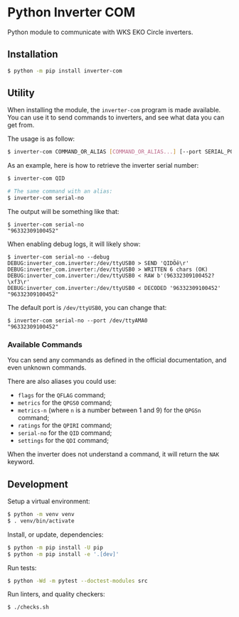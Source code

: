 # Python Inverter COM

Python module to communicate with WKS EKO Circle inverters.

## Installation

```bash
$ python -m pip install inverter-com
```

## Utility

When installing the module, the `inverter-com` program is made available.
You can use it to send commands to inverters, and see what data you can get from.

The usage is as follow:

```bash
$ inverter-com COMMAND_OR_ALIAS [COMMAND_OR_ALIAS...] [--port SERIAL_PORT] [--debug]
```

As an example, here is how to retrieve the inverter serial number:

```bash
$ inverter-com QID

# The same command with an alias:
$ inverter-com serial-no
```

The output will be something like that:

```log
$ inverter-com serial-no
"96332309100452"
```

When enabling debug logs, it will likely show:

```log
$ inverter-com serial-no --debug
DEBUG:inverter_com.inverter:/dev/ttyUSB0 > SEND 'QIDÖê\r'
DEBUG:inverter_com.inverter:/dev/ttyUSB0 > WRITTEN 6 chars (OK)
DEBUG:inverter_com.inverter:/dev/ttyUSB0 < RAW b'(96332309100452?\xf3\r'
DEBUG:inverter_com.inverter:/dev/ttyUSB0 < DECODED '96332309100452'
"96332309100452"
```

The default port is `/dev/ttyUSB0`, you can change that:

```log
$ inverter-com serial-no --port /dev/ttyAMA0
"96332309100452"
```

### Available Commands

You can send any commands as defined in the official documentation, and even unknown commands.

There are also aliases you could use:

- `flags` for the `QFLAG` command;
- `metrics` for the `QPGS0` command;
- `metrics-n` (where `n` is a number between 1 and 9) for the `QPGSn` command;
- `ratings` for the `QPIRI` command;
- `serial-no` for the `QID` command;
- `settings` for the `QDI` command;

When the inverter does not understand a command, it will return the `NAK` keyword.

## Development

Setup a virtual environment:

```bash
$ python -m venv venv
$ . venv/bin/activate
```

Install, or update, dependencies:

```bash
$ python -m pip install -U pip
$ python -m pip install -e '.[dev]'
```

Run tests:

```bash
$ python -Wd -m pytest --doctest-modules src
```

Run linters, and quality checkers:

```bash
$ ./checks.sh
```
